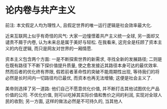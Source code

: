 # 论内卷与共产主义

前注: 本文假定人均为理性人, 且假定世界的唯一运行逻辑是社会效率最大化.

近来互联网上似乎有奇怪的风气: 大家一边憧憬着共产主义统一全球, 另一面却又谴责不屑于内卷, 认为未来总是属于美好与轻松. 在我看来, 这完全是枉顾了资本主义的内在逻辑, 而只是网友对世界的一厢情愿.

资本主义包含两个方面: 一是不断探索世界的新需求, 寻找全新的发展路径; 二则是在既有路径下不断下探价值提升质量, 使之愈发接近其路径本身可达的最优效率. 然而后者的优化终有界限, 假若前者革命性的突破不能周期性出现, 等待我们的将必然是长时间内一切路径均已最优, 而资本也再无法增殖; 这便是社会主义了.

美帝则选择了另一道路: 他们自己不愿意优化价值, 并不断打击其他试图优化产品价值的公司. 不优化价值, 则可以吃掉其实际价值和售价之间的利润, 实现对全球人民的收割; 另一方面, 这样的做法必然是不可持久的, 当其他人

